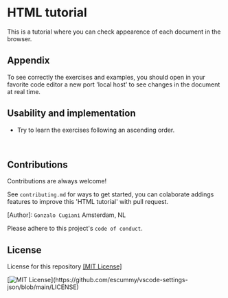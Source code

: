 # HTML tutorial

This is a tutorial where you can check appearence of each document in the browser.

## Appendix

To see correctly the exercises and examples, you should open in your favorite code editor a new port 'local host' to see changes in the document at real time.

## Usability and implementation

- Try to learn the exercises following an ascending order.

<br>

## Contributions

Contributions are always welcome!


See `contributing.md` for ways to get started, you can colaborate addings features to improve this 'HTML tutorial' with pull request.

[Author]: `Gonzalo Cugiani` Amsterdam, NL

Please adhere to this project's `code of conduct`.

## License

License for this repository [[MIT License]](/license)

[![MIT License](https://img.shields.io/apm/l/atomic-design-ui.svg?)](https://github.com/escummy/vscode-settings-json/blob/main/LICENSE)
